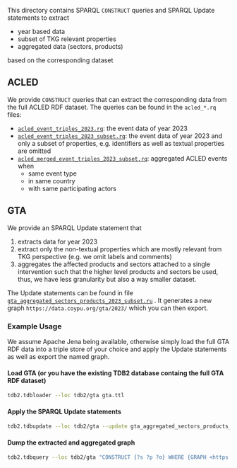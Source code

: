 This directory contains SPARQL `CONSTRUCT` queries and SPARQL Update statements to extract

* year based data
* subset of TKG relevant properties
* aggregated data (sectors, products)

based on the corresponding dataset

## ACLED
We provide `CONSTRUCT` queries that can extract the corresponding data from the full ACLED RDF dataset.
The queries can be found in the `acled_*.rq` files:
* [`acled_event_triples_2023.rq`](./acled_event_triples_2023.rq): the event data of year 2023
* [`acled_event_triples_2023_subset.rq`](./acled_event_triples_2021_subset.rq): the event data of year 2023 and only a subset of properties, e.g. identifiers as well as textual properties are omitted 
* [`acled_merged_event_triples_2023_subset.rq`](./acled_merged_event_triples_2023_subset.rq): aggregated ACLED events when 
    * same event type
    * in same country
    * with same participating actors


## GTA
We provide an SPARQL Update statement that 
1) extracts data for year 2023
2) extract only the non-textual properties which are mostly relevant from TKG perspective (e.g. we omit labels and comments)
3) aggregates the affected products and sectors attached to a single intervention such that the higher level products and sectors be used, thus, we have less granularity but also a way smaller dataset.

The Update statements can be found in file [`gta_aggregated_sectors_products_2023_subset.ru`](./gta_aggregated_sectors_products_2023_subset.ru) .
It generates a new graph `https://data.coypu.org/gta/2023/` which you can then export.

### Example Usage
We assume Apache Jena being available, otherwise simply load the full GTA RDF data into a triple store of your choice and apply the Update statements as well as export the named graph.
 
#### Load GTA (or you have the existing TDB2 database containg the full GTA RDF dataset)
```bash
tdb2.tdbloader --loc tdb2/gta gta.ttl
```
#### Apply the SPARQL Update statements
```bash
tdb2.tdbupdate --loc tdb2/gta --update gta_aggregated_sectors_products_2023_subset.ru
```

#### Dump the extracted and aggregated graph
```bash
tdb2.tdbquery --loc tdb2/gta "CONSTRUCT {?s ?p ?o} WHERE {GRAPH <https://data.coypu.org/gta/2023/> {?s ?p ?o}}" > gta_2023_aggregated.ttl  
```
